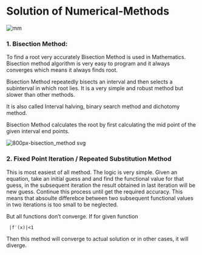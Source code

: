 # Solution of Numerical-Methods

![mm](https://user-images.githubusercontent.com/37344605/48907043-8e9aa180-ee90-11e8-8e4c-a6e3097b0c0e.jpg)



### 1. Bisection Method:

To find a root very accurately Bisection Method is used in Mathematics. Bisection method algorithm is very easy to program and it always converges which means it always finds root.

Bisection Method repeatedly bisects an interval and then selects a subinterval in which root lies. It is a very simple and robust method but slower than other methods.

It is also called Interval halving, binary search method and dichotomy method.

Bisection Method calculates the root by first calculating the mid point of the given interval end points.

![800px-bisection_method svg](https://user-images.githubusercontent.com/37344605/48907282-2dbf9900-ee91-11e8-8dba-ee6e23386139.png)


### 2. Fixed Point Iteration / Repeated Substitution Method
This is most easiest of all method. The logic is very simple. Given an equation, take an initial guess and and find the functional value for that guess, in the subsequent iteration the result obtained in last iteration will be new guess. Continue this process until get the required accuracy. This means that absoulte differebce between two subsequent functional values in two iterations is too small to be neglected.

But all functions don’t converge. If for given function

     |f′(x)|<1
Then this method will converge to actual solution or in other cases, it will diverge.



